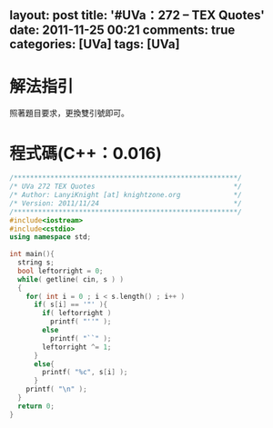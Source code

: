 layout: post
title: '#UVa：272 – TEX Quotes'
date: 2011-11-25 00:21
comments: true
categories: [UVa]
tags: [UVa]
---
# 解法指引
照著題目要求，更換雙引號即可。

# 程式碼(C++：0.016)
```C++ 272.cpp
/*******************************************************/
/* UVa 272 TEX Quotes                                  */
/* Author: LanyiKnight [at] knightzone.org             */
/* Version: 2011/11/24                                 */
/*******************************************************/
#include<iostream>
#include<cstdio>
using namespace std;
 
int main(){
  string s;
  bool leftorright = 0;
  while( getline( cin, s ) )
  {
    for( int i = 0 ; i < s.length() ; i++ )
      if( s[i] == '"' ){
        if( leftorright )
          printf( "''" );
        else
          printf( "``" );
        leftorright ^= 1;
      }
      else{
        printf( "%c", s[i] );
      }
    printf( "\n" );
  }
  return 0;
}
```